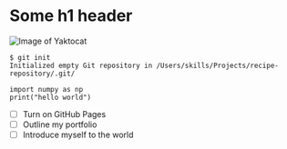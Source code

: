 # Some h1 header 

![Image of Yaktocat](https://octodex.github.com/images/yaktocat.png)

```
$ git init
Initialized empty Git repository in /Users/skills/Projects/recipe-repository/.git/
```

```python3
import numpy as np
print("hello world")
```

- [ ] Turn on GitHub Pages
- [ ] Outline my portfolio
- [ ] Introduce myself to the world
